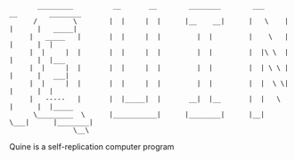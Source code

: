		   _________          __       __        ________        ___      __        ________
		  /         \        |  |     |  |      |__    __|      |   \    |  |      |   _____|
		 |   _____   |       |  |     |  |         |  |         |    \   |  |      |  |
		 |  |     |  |       |  |     |  |         |  |         |  |\ \  |  |      |  |___
		 |  |     |  |       |  |     |  |         |  |         |  | \ \ |  |      |   ___|
		 |  |     |  |       |  |     |  |         |  |         |  |  \ \|  |      |  |
		 |   -----   |       |  |_____|  |       __|  |__       |  |   \    |      |  |_____
		  \_________  \      |___________|      |________|      |__|    \___|      |________|
		            \__\

Quine is a self-replication computer program

